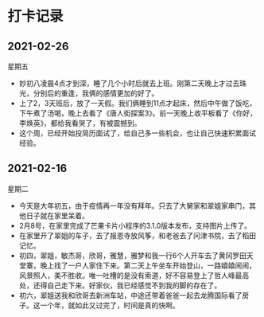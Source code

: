 # 打卡记录

## 2021-02-26

星期五

* 妙初八凌晨4点才到深，睡了几个小时后就去上班。刚第二天晚上才过去珠光，分别后的重逢，我俩的感情更加的好了。
* 上了2，3天班后，放了一天假。我们俩睡到11点才起床，然后中午做了饭吃，下午煮了汤喝，晚上去看了《唐人街探案3》。前一天晚上收平板看了《你好，李焕英》，都给我看哭了，有被震撼到。
* 这个周，已经开始投简历面试了，给自己多一些机会，也让自己快速积累面试经验。

## 2021-02-16

星期二

* 今天是大年初五，由于疫情再一年没有拜年。只去了大舅家和翠姐家串门，其他日子就在家里呆着。
* 2月8号，在家里完成了芒果卡片小程序的3.1.0版本发布，支持图片上传了。
* 在家里开了翠姐的车子，去了报恩寺放风筝，和老爸去了问津书院，去了稻田记忆。
* 初四，翠姐，敏杰哥，欣哥，雅慧，雅梦和我一行6个人开车去了黄冈罗田天堂寨，晚上找了一户人家住下来。第二天上午坐车开始登山，一路嬉嬉闹闹，风景照人，美不胜收。唯一吐槽的是没有索道，好不容易登上了哲人峰最高处，还得自己走下来。好家伙，我已经感觉不到我的脚的存在了。
* 初六，翠姐送我和欣哥去新洲车站，中途还带着爸爸一起去龙腾国际看了房子。这一个年，就如此又过完了，时间是真的快啊。

